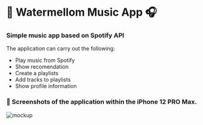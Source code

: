 
<h1> 📀 Watermellom Music App 🎧 </h1>

<h3> Simple music app based on Spotify API </h3>

The application can carry out the following:

* Play music from Spotify
* Show recomendation
* Create a playlists
* Add tracks to playlists
* Show profile information

<h3> 📸 Screenshots of the application within the iPhone 12 PRO Max. </h3>

![mockup](https://user-images.githubusercontent.com/100476727/184656983-3afcd3fb-d1da-4763-b895-5ebfbf1c45a8.png)
